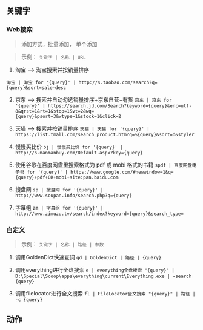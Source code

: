 ## 关键字
### Web搜索
> 添加方式，批量添加， 单个添加

> 示例：
 `关键字 | 名称 | URL`

1. 淘宝 --> 淘宝搜索并按销量排序

`淘宝 | 淘宝 for '{query}' | http://s.taobao.com/search?q={query}&sort=sale-desc`

2. 京东 --> 搜索并自动勾选销量排序+京东自营+有货
`京东 | 京东 for '{query}' | https://search.jd.com/Search?keyword={query}&enc=utf-8&qrst=1&rt=1&stop=1&vt=2&wq={query}&psort=3&wtype=1&stock=1&click=2`

3. 天猫 --> 搜索并按销量排序
`天猫 | 天猫 for '{query}' | https://list.tmall.com/search_product.htm?q=%{query}&sort=d&styler`

4. 慢慢买比价
`bj | 慢慢买比价 for '{query}' | http://s.manmanbuy.com/Default.aspx?key={query}`

5. 使用谷歌在百度网盘里搜索格式为 pdf 或 mobi 格式的书籍
`spdf | 百度网盘电子书 for '{query}' | https://www.google.com/#newwindow=1&q={query}+pdf+OR+mobi+site:pan.baidu.com`

6. 搜盘网
`sp | 搜盘网 for '{query}' | http://www.soupan.info/search.php?q={query}`

7. 字幕组
`zm | 字幕组 for '{query}' | http://www.zimuzu.tv/search/index?keyword={query}&search_type=`

### 自定义
> 示例：
 `关键字 | 名称 | 路径 | 参数`

1. 调用GoldenDict快速查词
 `gd | GoldenDict | 路径 | {query}`
 
2. 调用everything进行全盘搜索
`e | everything全盘搜索 "{query}" | D:\Special\Scoop\apps\everything\current\Everything.exe | -search {query}`

3. 调用filelocator进行全文搜索
 `fl | FileLocator全文搜索 "{query}" | 路径 | -c {query}`

## 动作
